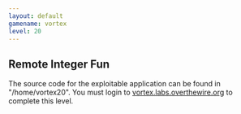 ```yaml
---
layout: default
gamename: vortex
level: 20
---
```

Remote Integer Fun
------------------
The source code for the exploitable application can be found in
"/home/vortex20". You must login to [vortex.labs.overthewire.org][]
to complete this level.

[vortex.labs.overthewire.org]: ssh://vortex.labs.overthewire.org:2228

